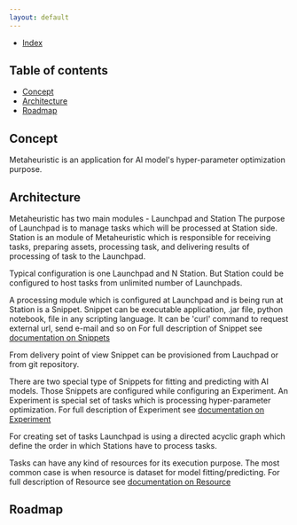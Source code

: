 ```yaml
---
layout: default
---
```


- [Index](#index)

## Table of contents

- [Concept](#concept)
- [Architecture](#architecture)
- [Roadmap](#roadmap)

## Concept
Metaheuristic is an application for AI model's hyper-parameter optimization purpose.  

## Architecture
Metaheuristic has two main modules - Launchpad and Station
The purpose of Launchpad is to manage tasks which will be processed at Station side.
Station is an module of Metaheuristic which is responsible for receiving tasks, 
preparing assets, processing task, and delivering results of processing of task to the Launchpad.

Typical configuration is one Launchpad and N Station. But Station could be configured to host 
tasks from unlimited number of Launchpads.

A processing module which is configured at Launchpad and is being run at Station is a Snippet.
Snippet can be executable application, .jar file, python notebook, 
file in any scripting language. It can be 'curl' command to request external url, send e-mail and so on
For full description of Snippet see [documentation on Snippets](snippet.md)  

From delivery point of view Snippet can be provisioned from Lauchpad or from git repository.

There are two special type of Snippets for fitting and predicting with AI models. 
Those Snippets are configured while configuring an Experiment. An Experiment is 
special set of tasks which is processing hyper-parameter optimization. For full 
description of Experiment see [documentation on Experiment](experiment.md) 

For creating set of tasks Launchpad is using a directed acyclic graph which define the order 
in which Stations have to process tasks.

Tasks can have any kind of resources for its execution purpose. 
The most common case is when resource is dataset for model fitting/predicting.
For full description of Resource see [documentation on Resource](resource.md)

## Roadmap

